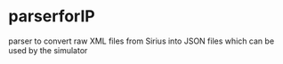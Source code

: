 # parserforIP
parser to convert raw XML files from Sirius into JSON files which can be used by the simulator
